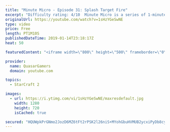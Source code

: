 ```yaml
---
title: "Minute Micro - Episode 31: Splash Target Fire"
excerpt: "Difficulty rating: 4/10  Minute Micro is a series of 1-minute videos explaining how to perform common micro techniques. This episode is on maximizing the damage output of splash units.  twitch.tv/Quasarprintf"
originalUrl: https://youtube.com/watch?v=1sHzYGeSwNE
type: video
price: Free
length: PT1M10S
publishedDateTime: 2019-01-14T23:18:17Z
heat: 50

featuredContent: "<iframe width=\"800\" height=\"500\" frameborder=\"0\" src=\"https://www.youtube.com/embed/1sHzYGeSwNE\" allow=\"accelerometer; autoplay; encrypted-media; gyroscope; picture-in-picture\" allowfullscreen></iframe>"

provider:
  name: QuasarGamers
  domain: youtube.com

topics:
  - StarCraft 2

images:
  - url: https://i.ytimg.com/vi/1sHzYGeSwNE/maxresdefault.jpg
    width: 1280
    height: 720
    isCached: true

secured: "HQUWpkPrGNmo2JozD6MZ6tFt2rPSK2l26niS+MYohGbuHVMUB2ycxiPyDb8cyt+dMW2BIFaHnGQkq0dYmVrFnSRYF2B0E1GhVqVy0RtE3j3Lqj9to8xPKDgTOY3//VZ6hrhWDqLHRdCbSGI0j2eo+wFyaJfgCookL7DB2Q5H/gwLm3Pljr7aGaTljWvTx1OJlyZSBgEtCiMG0g2OcXo76UERIjl+/P9lDdm5LHJBW49Jv0KTnxTa2B5sYOgVaHoakZ8AjWPs0tOl3DdMZ4qL0MeRvuv94TNvFT91rPAWz73iRn0xbWj6uxIMDRGy513wgVAUpnBdAhLGGQgWbP1PnWVzZ+egU6T7MiZvKtR+k0YTL0xg/te4XMlCwjsT5rHMYsHGwF4MFuRv5EIvQVz0t1qmAoR7zkgA3CRyLnWxk3A=;VLBJB2w8DFERcR5xsWvEvA=="
---
```


